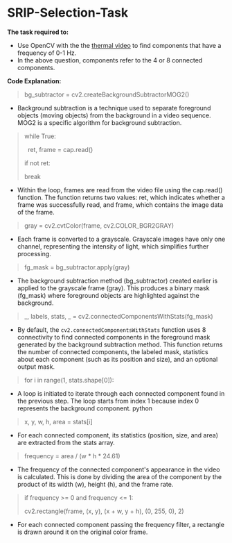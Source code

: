 # SRIP-Selection-Task

**The task required to:**
* Use OpenCV with the the [thermal video](https://drive.google.com/file/d/1PWS2MoFphHwTwblN82QZZbYqEmycN0Jj/view) to find components that have a frequency of 0-1 Hz. 
* In the above question, components refer to the 4 or 8 connected components. 

**Code Explanation:**
> bg_subtractor = cv2.createBackgroundSubtractorMOG2()
* Background subtraction is a technique used to separate foreground objects (moving objects) from the background in a video sequence. MOG2 is a specific algorithm for background subtraction.

> while True:
> 
> &nbsp; ret, frame = cap.read()
> 
>   if not ret:
> 
>   break
* Within the loop, frames are read from the video file using the cap.read() function. The function returns two values: ret, which indicates whether a frame was successfully read, and frame, which contains the image data of the frame. 

> gray = cv2.cvtColor(frame, cv2.COLOR_BGR2GRAY)
* Each frame is converted to a grayscale. Grayscale images have only one channel, representing the intensity of light, which simplifies further processing.

> fg_mask = bg_subtractor.apply(gray)
* The background subtraction method (bg_subtractor) created earlier is applied to the grayscale frame (gray). This produces a binary mask (fg_mask) where foreground objects are highlighted against the background.

> _, labels, stats, _ = cv2.connectedComponentsWithStats(fg_mask)
* By default, the `cv2.connectedComponentsWithStats` function uses 8 connectivity to find connected components in the foreground mask generated by the background subtraction method. This function returns the number of connected components, the labeled mask, statistics about each component (such as its position and size), and an optional output mask.

> for i in range(1, stats.shape[0]):
* A loop is initiated to iterate through each connected component found in the previous step. The loop starts from index 1 because index 0 represents the background component.
python

> x, y, w, h, area = stats[i]
* For each connected component, its statistics (position, size, and area) are extracted from the stats array.

> frequency = area / (w * h * 24.61)
* The frequency of the connected component's appearance in the video is calculated. This is done by dividing the area of the component by the product of its width (w), height (h), and the frame rate.

> if frequency >= 0 and frequency <= 1:
> 
>   cv2.rectangle(frame, (x, y), (x + w, y + h), (0, 255, 0), 2)
* For each connected component passing the frequency filter, a rectangle is drawn around it on the original color frame.
